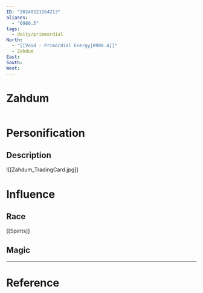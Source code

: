 ```yaml
---
ID: "20240521164213"
aliases:
  - "0980.5"
tags:
  - deity/primmordial
North:
  - "[[Void - Primordial Energy|0980.4]]"
  - Zahdum
East: 
South: 
West:
---
```

# Zahdum

```toc
```

# Personification



## Description

![[Zahdum_TradingCard.jpg]]

# Influence



## Race

[[Spirits]]

## Magic

---

# Reference